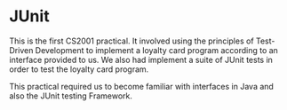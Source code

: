# JUnit
This is the first CS2001 practical. It involved using the principles of Test-Driven Development to implement a loyalty card program according to an interface provided to us. We also had implement a suite of JUnit tests in order to test the loyalty card program.

This practical required us to become familiar with interfaces in Java and also the JUnit testing Framework.

